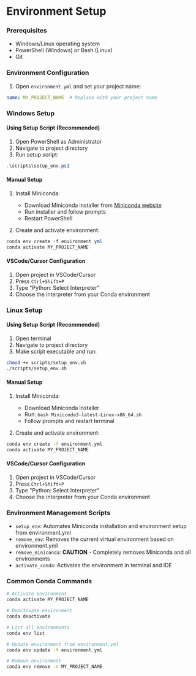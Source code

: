# Environment Setup

### Prerequisites
- Windows/Linux operating system
- PowerShell (Windows) or Bash (Linux)
- Git

### Environment Configuration
1. Open `environment.yml` and set your project name:
```yaml
name: MY_PROJECT_NAME  # Replace with your project name
```

### Windows Setup

#### Using Setup Script (Recommended)
1. Open PowerShell as Administrator
2. Navigate to project directory
3. Run setup script:
```powershell
.\scripts\setup_env.ps1
```

#### Manual Setup
1. Install Miniconda:
   - Download Miniconda installer from [Miniconda website](https://docs.conda.io/en/latest/miniconda.html)
   - Run installer and follow prompts
   - Restart PowerShell

2. Create and activate environment:
```powershell
conda env create -f environment.yml
conda activate MY_PROJECT_NAME
```

#### VSCode/Cursor Configuration
1. Open project in VSCode/Cursor
2. Press `Ctrl+Shift+P`
3. Type "Python: Select Interpreter"
4. Choose the interpreter from your Conda environment

### Linux Setup

#### Using Setup Script (Recommended)
1. Open terminal
2. Navigate to project directory
3. Make script executable and run:
```bash
chmod +x scripts/setup_env.sh
./scripts/setup_env.sh
```

#### Manual Setup
1. Install Miniconda:
   - Download Miniconda installer
   - Run: `bash Miniconda3-latest-Linux-x86_64.sh`
   - Follow prompts and restart terminal

2. Create and activate environment:
```bash
conda env create -f environment.yml
conda activate MY_PROJECT_NAME
```

#### VSCode/Cursor Configuration
1. Open project in VSCode/Cursor
2. Press `Ctrl+Shift+P`
3. Type "Python: Select Interpreter"
4. Choose the interpreter from your Conda environment

### Environment Management Scripts

- `setup_env`: Automates Miniconda installation and environment setup from environment.yml
- `remove_env`: Removes the current virtual environment based on environment.yml
- `remove_miniconda`: **CAUTION** - Completely removes Miniconda and all environments
- `activate_conda`: Activates the environment in terminal and IDE

### Common Conda Commands

```bash
# Activate environment
conda activate MY_PROJECT_NAME

# Deactivate environment
conda deactivate

# List all environments
conda env list

# Update environment from environment.yml
conda env update -f environment.yml

# Remove environment
conda env remove -n MY_PROJECT_NAME
```
